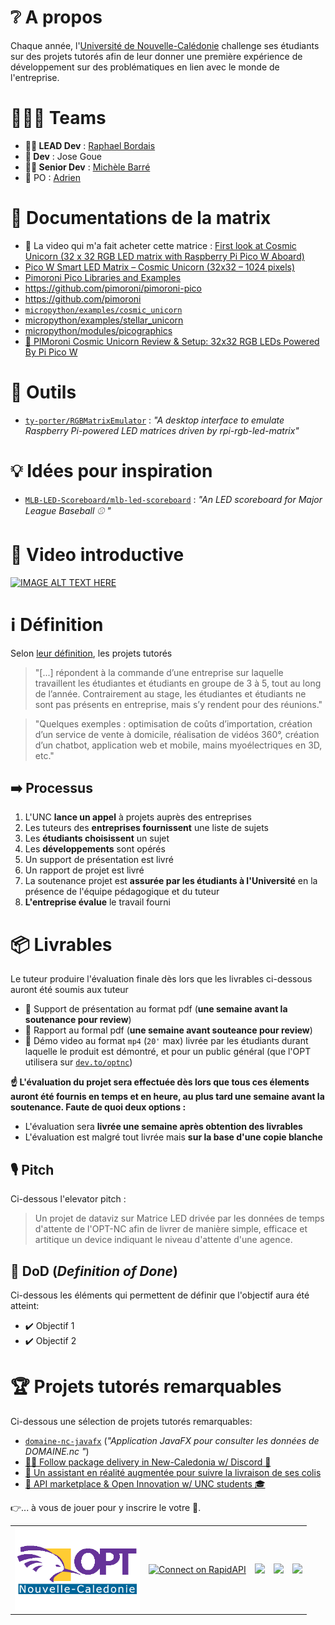 # ❔ A propos

Chaque année, l'[Université de Nouvelle-Calédonie](https://unc.nc/) challenge ses étudiants
sur des projets tutorés afin de leur donner une première expérience de développement 
sur des problématiques en lien avec le monde de l'entreprise.

# 🧑‍🤝‍🧑 Teams

- **👨‍🦲 LEAD Dev** : [Raphael Bordais](https://www.linkedin.com/in/rapha%C3%ABl-bordais/)
- **👨 Dev** : Jose Goue
- **👱‍♀️ Senior Dev** : [Michèle Barré](https://github.com/mbarre/)
- 👨 PO : [Adrien](https://dev.to/adriens)

# 📑 Documentations de la matrix

- 🎥 La video qui m'a fait acheter cette matrice : [First look at Cosmic Unicorn (32 x 32 RGB LED matrix with Raspberry Pi Pico W Aboard)](https://www.youtube.com/watch?v=q1DxovtleYA)
- [Pico W Smart LED Matrix – Cosmic Unicorn (32x32 – 1024 pixels)](https://shop.pimoroni.com/products/space-unicorns?variant=40842626596947)
- [Pimoroni Pico Libraries and Examples](https://github.com/pimoroni/pimoroni-pico)
- https://github.com/pimoroni/pimoroni-pico
- https://github.com/pimoroni
- [`micropython/examples/cosmic_unicorn`](https://github.com/pimoroni/pimoroni-pico/tree/main/micropython/examples/cosmic_unicorn)
- [micropython/examples/stellar_unicorn](https://github.com/pimoroni/pimoroni-pico/tree/main/micropython/examples/stellar_unicorn)
- [micropython/modules/picographics](https://github.com/pimoroni/pimoroni-pico/tree/main/micropython/modules/picographics)
- [🎥 PIMoroni Cosmic Unicorn Review & Setup: 32x32 RGB LEDs Powered By Pi Pico W ](https://www.youtube.com/watch?v=zDMYQI06_9w)

# 🧰 Outils

- [`ty-porter/RGBMatrixEmulator`](https://github.com/ty-porter/RGBMatrixEmulator) : _"A desktop interface to emulate Raspberry Pi-powered LED matrices driven by rpi-rgb-led-matrix"_

# 💡 Idées pour inspiration

- [`MLB-LED-Scoreboard/mlb-led-scoreboard`](https://github.com/MLB-LED-Scoreboard/mlb-led-scoreboard) : _"An LED scoreboard for Major League Baseball ⚾ "_

# 🍿 Video introductive

[![IMAGE ALT TEXT HERE](https://img.youtube.com/vi/yOAKC5cTDc8/0.jpg)](https://www.youtube.com/watch?v=yOAKC5cTDc8)

# ℹ️ Définition

Selon [leur définition](https://iut.unc.nc/espace-entreprises/projets-tutores/), les projets tutorés

> "[...] répondent à la commande d’une entreprise sur laquelle travaillent les étudiantes et étudiants en groupe de 3 à 5, tout au long de l’année. Contrairement au stage, les étudiantes et étudiants ne sont pas présents en entreprise, mais s’y rendent pour des réunions."

> "Quelques exemples : optimisation de coûts d’importation, création d’un service de vente à domicile, réalisation de vidéos 360°, création d’un chatbot, application web et mobile, mains myoélectriques en 3D, etc."

## ➡️  Processus

1. L'UNC **lance un appel** à projets auprès des entreprises
2. Les tuteurs des **entreprises fournissent** une liste de sujets
3. Les **étudiants choisissent** un sujet
4. Les **développements** sont opérés
5. Un support de présentation est livré
6. Un rapport de projet est livré
7. La soutenance projet est **assurée par les étudiants à l'Université** en la présence de l'équipe pédagogique et du tuteur
8. **L'entreprise évalue** le travail fourni

# 📦 Livrables

Le tuteur produire l'évaluation finale dès lors que les livrables ci-dessous auront été soumis aux tuteur

- 📰 Support de présentation au format pdf (**une semaine avant la soutenance pour review**)
- 📘 Rapport au formal pdf (**une semaine avant souteance pour review**)
- 🎦 Démo video au format `mp4` (`20'` max) livrée par les étudiants durant laquelle le produit est démontré, et pour un public général (que l'OPT utilisera sur [`dev.to/optnc`](https://dev.to/optnc))

**☝️ L'évaluation du projet sera effectuée dès lors que tous ces élements auront été fournis en temps et en heure,
au plus tard une semaine avant la soutenance. Faute de quoi deux options :**

- L'évaluation sera **livrée une semaine après obtention des livrables**
- L'évaluation est malgré tout livrée mais **sur la base d'une copie blanche**


## 🎙️ Pitch

Ci-dessous l'elevator pitch : 

> Un projet de dataviz sur Matrice LED drivée par les données de temps d'attente de l'OPT-NC
> afin de livrer de manière simple, efficace et artitique un device indiquant le niveau
> d'attente d'une agence.

## 🤝 DoD (_Definition of Done_)

Ci-dessous les éléments qui permettent de définir que l'objectif aura été atteint:

- ✔️ Objectif 1
- ✔️ Objectif 2


# 🏆 Projets tutorés remarquables

Ci-dessous une sélection de projets tutorés remarquables:

- [`domaine-nc-javafx`](https://github.com/adriens/domaine-nc-javafx) (_"Application JavaFX pour consulter les données de DOMAINE.nc "_)
- [🧑‍🎓 Follow package delivery in New-Caledonia w/ Discord 🤖](https://dev.to/optnc/follow-delivery-in-new-caledonia-with-rapidapi-4bh9)
- [🤖 Un assistant en réalité augmentée pour suivre la livraison de ses colis](https://youtu.be/ddqJ-ZAlk9U)
- [🙌 API marketplace & Open Innovation w/ UNC students 🎓](https://dev.to/optnc/api-marketplace-open-innovation-w-unc-students-50fc)

👉... à vous de jouer pour y inscrire le votre 💪.

<table>
  <tr>
    <td>
        <a href = "https://office.opt.nc/"><img src="https://raw.githubusercontent.com/opt-nc/.github/main/img/nc_opt.gif" width="200"/></a>
    </td>
    <td>
        <a href="https://rapidapi.com/organization/opt-nc" target="_blank">
            <img src="https://storage.googleapis.com/rapidapi-documentation/connect-on-rapidapi-dark.png" width="215" alt="Connect on RapidAPI">
        </a>
    </td>
    <td>
        <a href="https://hub.docker.com/u/optnc" target="_blank">
            <img src="https://www.docker.com/wp-content/uploads/2022/03/Moby-logo.png" width="100"/>
        </a>
    </td>
    <td>
        <a href="https://dev.to/optnc" target="_blank">
            <img src="https://d2fltix0v2e0sb.cloudfront.net/dev-black.png" width="150"/>
        </a>
    </td>
    <td>
        <a href="https://killercoda.com/opt-labs/" target="_blank">
            <img src="https://avatars.githubusercontent.com/u/88902003?s=200&v=4" width="150"/>
        </a>
    </td>
  </tr>
</table>
